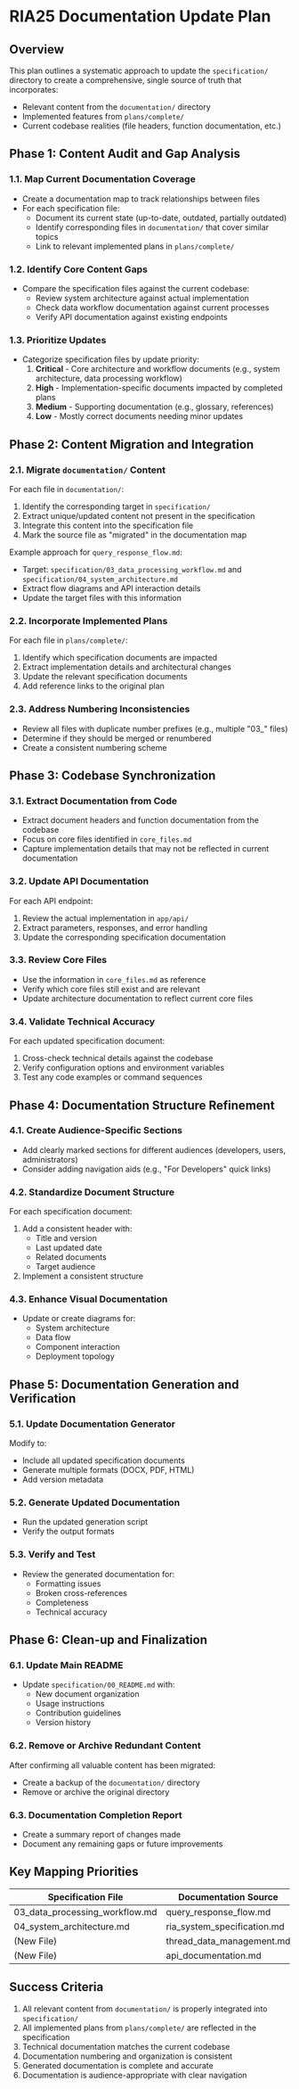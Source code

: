 # RIA25 Documentation Update Plan

## Overview

This plan outlines a systematic approach to update the `specification/` directory to create a comprehensive, single source of truth that incorporates:

- Relevant content from the `documentation/` directory
- Implemented features from `plans/complete/`
- Current codebase realities (file headers, function documentation, etc.)

## Phase 1: Content Audit and Gap Analysis

### 1.1. Map Current Documentation Coverage

- Create a documentation map to track relationships between files
- For each specification file:
  - Document its current state (up-to-date, outdated, partially outdated)
  - Identify corresponding files in `documentation/` that cover similar topics
  - Link to relevant implemented plans in `plans/complete/`

### 1.2. Identify Core Content Gaps

- Compare the specification files against the current codebase:
  - Review system architecture against actual implementation
  - Check data workflow documentation against current processes
  - Verify API documentation against existing endpoints

### 1.3. Prioritize Updates

- Categorize specification files by update priority:
  1. **Critical** - Core architecture and workflow documents (e.g., system architecture, data processing workflow)
  2. **High** - Implementation-specific documents impacted by completed plans
  3. **Medium** - Supporting documentation (e.g., glossary, references)
  4. **Low** - Mostly correct documents needing minor updates

## Phase 2: Content Migration and Integration

### 2.1. Migrate `documentation/` Content

For each file in `documentation/`:

1. Identify the corresponding target in `specification/`
2. Extract unique/updated content not present in the specification
3. Integrate this content into the specification file
4. Mark the source file as "migrated" in the documentation map

Example approach for `query_response_flow.md`:

- Target: `specification/03_data_processing_workflow.md` and `specification/04_system_architecture.md`
- Extract flow diagrams and API interaction details
- Update the target files with this information

### 2.2. Incorporate Implemented Plans

For each file in `plans/complete/`:

1. Identify which specification documents are impacted
2. Extract implementation details and architectural changes
3. Update the relevant specification documents
4. Add reference links to the original plan

### 2.3. Address Numbering Inconsistencies

- Review all files with duplicate number prefixes (e.g., multiple "03\_" files)
- Determine if they should be merged or renumbered
- Create a consistent numbering scheme

## Phase 3: Codebase Synchronization

### 3.1. Extract Documentation from Code

- Extract document headers and function documentation from the codebase
- Focus on core files identified in `core_files.md`
- Capture implementation details that may not be reflected in current documentation

### 3.2. Update API Documentation

For each API endpoint:

1. Review the actual implementation in `app/api/`
2. Extract parameters, responses, and error handling
3. Update the corresponding specification documentation

### 3.3. Review Core Files

- Use the information in `core_files.md` as reference
- Verify which core files still exist and are relevant
- Update architecture documentation to reflect current core files

### 3.4. Validate Technical Accuracy

For each updated specification document:

1. Cross-check technical details against the codebase
2. Verify configuration options and environment variables
3. Test any code examples or command sequences

## Phase 4: Documentation Structure Refinement

### 4.1. Create Audience-Specific Sections

- Add clearly marked sections for different audiences (developers, users, administrators)
- Consider adding navigation aids (e.g., "For Developers" quick links)

### 4.2. Standardize Document Structure

For each specification document:

1. Add a consistent header with:
   - Title and version
   - Last updated date
   - Related documents
   - Target audience
2. Implement a consistent structure

### 4.3. Enhance Visual Documentation

- Update or create diagrams for:
  - System architecture
  - Data flow
  - Component interaction
  - Deployment topology

## Phase 5: Documentation Generation and Verification

### 5.1. Update Documentation Generator

Modify to:

- Include all updated specification documents
- Generate multiple formats (DOCX, PDF, HTML)
- Add version metadata

### 5.2. Generate Updated Documentation

- Run the updated generation script
- Verify the output formats

### 5.3. Verify and Test

- Review the generated documentation for:
  - Formatting issues
  - Broken cross-references
  - Completeness
  - Technical accuracy

## Phase 6: Clean-up and Finalization

### 6.1. Update Main README

- Update `specification/00_README.md` with:
  - New document organization
  - Usage instructions
  - Contribution guidelines
  - Version history

### 6.2. Remove or Archive Redundant Content

After confirming all valuable content has been migrated:

- Create a backup of the `documentation/` directory
- Remove or archive the original directory

### 6.3. Documentation Completion Report

- Create a summary report of changes made
- Document any remaining gaps or future improvements

## Key Mapping Priorities

| Specification File             | Documentation Source        | Plans Reference                       |
| ------------------------------ | --------------------------- | ------------------------------------- |
| 03_data_processing_workflow.md | query_response_flow.md      | optimize_data_retrieval.md            |
| 04_system_architecture.md      | ria_system_specification.md | direct_file_access_plan.md            |
| (New File)                     | thread_data_management.md   | incremental_segment_retrieval_plan.md |
| (New File)                     | api_documentation.md        | api_refactoring_plan.md               |

## Success Criteria

1. All relevant content from `documentation/` is properly integrated into `specification/`
2. All implemented plans from `plans/complete/` are reflected in the specification
3. Technical documentation matches the current codebase
4. Documentation numbering and organization is consistent
5. Generated documentation is complete and accurate
6. Documentation is audience-appropriate with clear navigation
